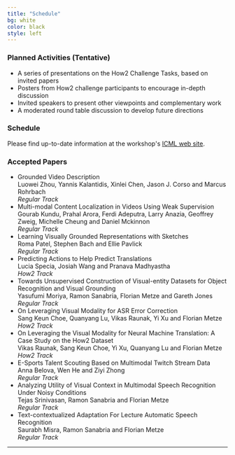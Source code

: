 ```yaml
---
title: "Schedule"
bg: white 
color: black
style: left
---
```


### Planned Activities (Tentative)

- A series of presentations on the How2 Challenge Tasks, based on invited papers
- Posters from How2 challenge participants to encourage in-depth discussion
- Invited speakers to present other viewpoints and complementary work
- A moderated round table discussion to develop future directions



### Schedule

Please find up-to-date information at the workshop's [ICML web site](https://icml.cc/Conferences/2019/Schedule?showEvent=3532).
 

### Accepted Papers

 
 - Grounded Video Description  
   Luowei Zhou, Yannis Kalantidis, Xinlei Chen, Jason J. Corso and Marcus Rohrbach  
   *Regular Track*
 - Multi-modal Content Localization in Videos Using Weak Supervision  
   Gourab Kundu, Prahal Arora, Ferdi Adeputra, Larry Anazia, Geoffrey Zweig, Michelle Cheung and Daniel Mckinnon  
   *Regular Track*
 - Learning Visually Grounded Representations with Sketches  
   Roma Patel, Stephen Bach and Ellie Pavlick  
   *Regular Track*
 - Predicting Actions to Help Predict Translations  
   Lucia Specia, Josiah Wang and Pranava Madhyastha  
   *How2 Track*
 - Towards Unsupervised Construction of Visual-entity Datasets for Object Recognition and Visual Grounding  
   Yasufumi Moriya, Ramon Sanabria, Florian Metze and Gareth Jones  
   *Regular Track*
 - On Leveraging Visual Modality for ASR Error Correction  
   Sang Keun Choe, Quanyang Lu, Vikas Raunak, Yi Xu and Florian Metze  
   *How2 Track*
 - On Leveraging the Visual Modality for Neural Machine Translation: A Case Study on the How2 Dataset  
   Vikas Raunak, Sang Keun Choe, Yi Xu, Quanyang Lu and Florian Metze  
   *How2 Track*
 - E-Sports Talent Scouting Based on Multimodal Twitch Stream Data  
   Anna Belova, Wen He and Ziyi Zhong  
   *Regular Track*
 - Analyzing Utility of Visual Context in Multimodal Speech Recognition Under Noisy Conditions  
   Tejas Srinivasan, Ramon Sanabria and Florian Metze  
   *Regular Track*
 - Text-contextualized Adaptation For Lecture Automatic Speech Recognition  
   Saurabh Misra, Ramon Sanabria and Florian Metze  
   *Regular Track*

* * *
